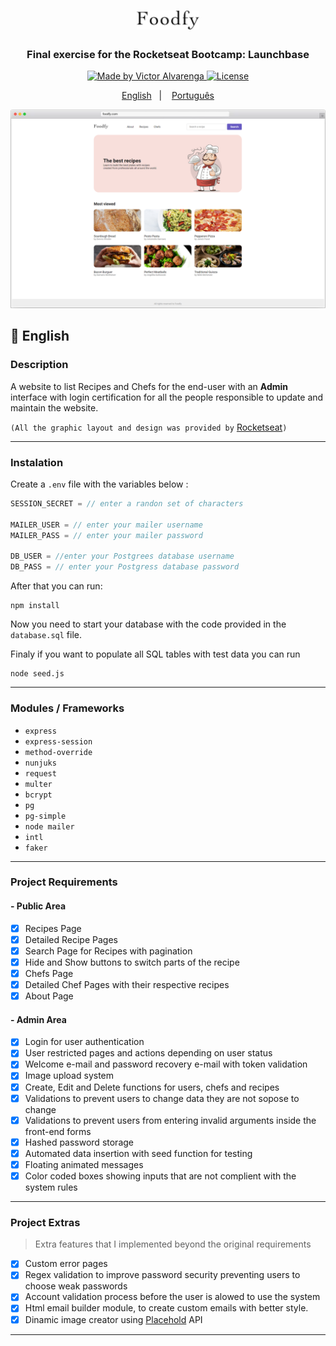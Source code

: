 <h1 align="center">
    <img alt="Foodfy Logo" src="./public/img/logo.png" width="100px" />
</h1>

<h3 align="center">
  Final exercise for the Rocketseat Bootcamp: Launchbase
</h3>

<p align="center">

  <a href="https://victoralvarenga.com">
    <img alt="Made by Victor Alvarenga" src="https://img.shields.io/badge/made%20by-Victor Alvarenga-%23134F84">
  </a>

  <a href="LICENSE" >
    <img alt="License" src="https://img.shields.io/badge/license-MIT-%23134F84">
  </a>

</p>

<p align="center">
  <a href="#blue_book-English">English</a>&nbsp;&nbsp;&nbsp;|&nbsp;&nbsp;&nbsp;
  <a href="#lang-portuguese">Português</a>
</p>

<img alt="Foodfy Logo" src="./sampleImages/homepage.png"/>

## :blue_book: English

### Description

A website to list Recipes and Chefs for the end-user with an **Admin** interface with login certification for all the people responsible to update and maintain the website.

`(All the graphic layout and design was provided by` [Rocketseat](https://github.com/Rocketseat)`)`

----------------------

### Instalation

Create a `.env` file with the variables below :
```js
SESSION_SECRET = // enter a randon set of characters

MAILER_USER = // enter your mailer username
MAILER_PASS = // enter your mailer password

DB_USER = //enter your Postgrees database username
DB_PASS = // enter your Postgress database password
```

After that you can run:
``` 
npm install 
```

Now you need to start your database with the code provided in the `database.sql` file.



Finaly if you want to populate all SQL tables with test data you can run
``` 
node seed.js 
```



----------------------
### Modules / Frameworks


- `express`
- `express-session`
- `method-override`
- `nunjuks`
- `request`
- `multer`
- `bcrypt`
- `pg`
- `pg-simple`
- `node mailer`
- `intl`
- `faker`

----------------------
### Project Requirements 

#### - Public Area

- [x] Recipes Page
- [x] Detailed Recipe Pages
- [x] Search Page for Recipes with pagination
- [x] Hide and Show buttons to switch parts of the recipe
- [x] Chefs Page
- [x] Detailed Chef Pages with their respective recipes
- [x] About Page

#### - Admin Area

- [x] Login for user authentication
- [x] User restricted pages and actions depending on user status
- [x] Welcome e-mail and password recovery e-mail with token validation 
- [x] Image upload system
- [x] Create, Edit and Delete functions for users, chefs and recipes
- [x] Validations to prevent users to change data they are not sopose to change
- [x] Validations to prevent users from entering invalid arguments inside the front-end forms
- [x] Hashed password storage
- [x] Automated data insertion with seed function for testing 
- [x] Floating animated messages  
- [x] Color coded boxes showing inputs that are not complient with the system rules

----------------------
### Project Extras

<blockquote>Extra features that I implemented beyond the original requirements</blockquote>

- [x] Custom error pages
- [x] Regex validation to improve password security preventing users to choose weak passwords
- [x] Account validation process before the user is alowed to use the system
- [x] Html email builder module, to create custom emails with better style.
- [x] Dinamic image creator using [Placehold](http://placehold.it/) API

----------------------